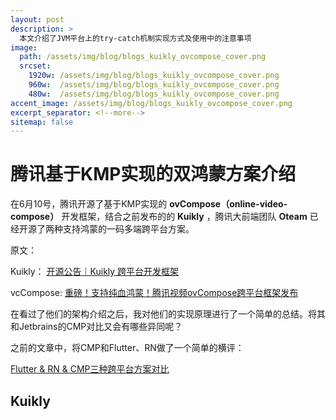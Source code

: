 ```yaml
---
layout: post
description: > 
  本文介绍了JVM平台上的try-catch机制实现方式及使用中的注意事项
image: 
  path: /assets/img/blog/blogs_kuikly_ovcompose_cover.png
  srcset: 
    1920w: /assets/img/blog/blogs_kuikly_ovcompose_cover.png
    960w:  /assets/img/blog/blogs_kuikly_ovcompose_cover.png
    480w:  /assets/img/blog/blogs_kuikly_ovcompose_cover.png
accent_image: /assets/img/blog/blogs_kuikly_ovcompose_cover.png
excerpt_separator: <!--more-->
sitemap: false
---
```

# 腾讯基于KMP实现的双鸿蒙方案介绍
在6月10号，腾讯开源了基于KMP实现的 **ovCompose（online-video-compose）** 开发框架，结合之前发布的的 **Kuikly** ，腾讯大前端团队 **Oteam** 已经开源了两种支持鸿蒙的一码多端跨平台方案。

原文：

Kuikly： [开源公告｜Kuikly 跨平台开发框架](https://cloud.tencent.com/developer/article/2517161)

vcCompose: [重磅！支持纯血鸿蒙！腾讯视频ovCompose跨平台框架发布](https://cloud.tencent.com/developer/article/2530095)

在看过了他们的架构介绍之后，我对他们的实现原理进行了一个简单的总结。将其和Jetbrains的CMP对比又会有哪些异同呢？

之前的文章中，将CMP和Flutter、RN做了一个简单的横评：

[Flutter & RN & CMP三种跨平台方案对比](./2025-4-29-Flutter&RN&CMP三种跨平台方案对比.md)

## Kuikly
